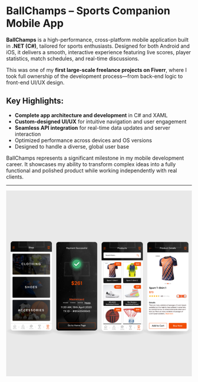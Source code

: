 # BallChamps – Sports Companion Mobile App

**BallChamps** is a high-performance, cross-platform mobile application built in **.NET (C#)**, tailored for sports enthusiasts. Designed for both Android and iOS, it delivers a smooth, interactive experience featuring live scores, player statistics, match schedules, and real-time discussions.

This was one of my **first large-scale freelance projects on Fiverr**, where I took full ownership of the development process—from back-end logic to front-end UI/UX design.

## Key Highlights:
- **Complete app architecture and development** in C# and XAML
- **Custom-designed UI/UX** for intuitive navigation and user engagement
- **Seamless API integration** for real-time data updates and server interaction
- Optimized performance across devices and OS versions
- Designed to handle a diverse, global user base

BallChamps represents a significant milestone in my mobile development career. It showcases my ability to transform complex ideas into a fully functional and polished product while working independently with real clients.

---

![Promo](promo.png)
